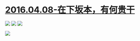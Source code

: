# [2016.04.08-在下坂本，有何贵干](https://bangumi.bilibili.com/anime/3450)
![](https://bilicoverimg.github.io/2016/2016.04.08-在下坂本，有何贵干.png)
![](https://bilicoverimg.github.io/2016/2016.04.08-在下坂本，有何贵干-2.png)
![](https://bilicoverimg.github.io/2016/2016.04.08-我是坂本，有何贵干%28平板截图%29.png)

![](https://bilicover2016.github.io/2016.04.08-1.jpg)